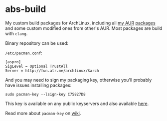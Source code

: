 abs-build
=========

My custom build packages for ArchLinux, including all [my AUR](https://github.com/AstroProfundis/aur) [packages](https://aur.archlinux.org/packages/?SeB=m&K=AstroProfundis) and some custom modified ones from other's AUR. Most packages are build with `clang`.

Binary repository can be used:

`/etc/pacman.conf`:

    [aspro]
    SigLevel = Optional TrustAll
    Server = http://fun.atr.me/archlinux/$arch

And you may need to sign my packaging key, otherwise you'll probably have issues installing packages:

    sudo pacman-key --lsign-key C75827D8

This key is available on any public keyservers and also available [here](http://fun.atr.me/archlinux/pubring.gpg).

Read more about `pacman-key` on [wiki](https://wiki.archlinux.org/index.php/Pacman-key).
